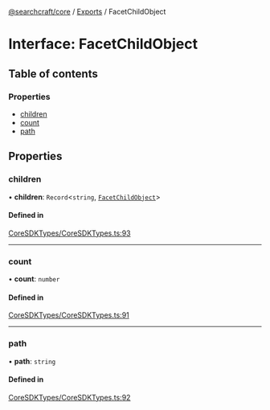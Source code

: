 [@searchcraft/core](../README.md) / [Exports](../modules.md) / FacetChildObject

# Interface: FacetChildObject

## Table of contents

### Properties

- [children](FacetChildObject.md#children)
- [count](FacetChildObject.md#count)
- [path](FacetChildObject.md#path)

## Properties

### children

• **children**: `Record`\<`string`, [`FacetChildObject`](FacetChildObject.md)\>

#### Defined in

[CoreSDKTypes/CoreSDKTypes.ts:93](https://bitbucket.org/madebychalk/searchcraft-javascript-sdks/src/9ae1822c027894501f0c9466b2735e3ddcdec128/packages/core-sdk/src/CoreSDKTypes/CoreSDKTypes.ts#lines-93)

___

### count

• **count**: `number`

#### Defined in

[CoreSDKTypes/CoreSDKTypes.ts:91](https://bitbucket.org/madebychalk/searchcraft-javascript-sdks/src/9ae1822c027894501f0c9466b2735e3ddcdec128/packages/core-sdk/src/CoreSDKTypes/CoreSDKTypes.ts#lines-91)

___

### path

• **path**: `string`

#### Defined in

[CoreSDKTypes/CoreSDKTypes.ts:92](https://bitbucket.org/madebychalk/searchcraft-javascript-sdks/src/9ae1822c027894501f0c9466b2735e3ddcdec128/packages/core-sdk/src/CoreSDKTypes/CoreSDKTypes.ts#lines-92)
